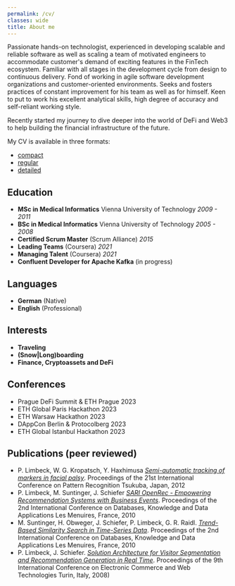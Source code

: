```yaml
---
permalink: /cv/
classes: wide
title: About me
---
```


Passionate hands-on technologist, experienced in developing scalable and reliable software as well as scaling a team of motivated engineers to accommodate customer's demand
of exciting features in the FinTech ecosystem. Familiar with all stages in the development cycle from design to continuous delivery. 
Fond of working in agile software development organizations and customer-oriented environments. 
Seeks and fosters practices of constant improvement for his team as well as for himself. 
Keen to put to work his excellent analytical skills, high degree of accuracy and self-reliant working style.

Recently started my journey to dive deeper into the world of DeFi and Web3 to help building the financial infrastructure of the future.

My CV is available in three formats:

* [compact](https://github.com/phil3k3/philiplimbeck.dev/blob/main/files/Resume.pdf?raw=true)
* [regular](https://github.com/phil3k3/philiplimbeck.dev/blob/main/files/Resume_two_page.pdf?raw=true)
* [detailed](https://github.com/phil3k3/philiplimbeck.dev/blob/main/files/Tech_Overview.pdf?raw=true)

## Education

* **MSc in Medical Informatics** Vienna University of Technology _2009 - 2011_
* **BSc in Medical Informatics** Vienna University of Technology _2005 - 2008_
* **Certified Scrum Master** (Scrum Alliance) _2015_
* **Leading Teams** (Coursera) _2021_
* **Managing Talent** (Coursera) _2021_
* **Confluent Developer for Apache Kafka** (in progress)

## Languages
* **German** (Native)
* **English** (Professional)

## Interests
* **Traveling**
* **(Snow\|Long)boarding**
* **Finance, Cryptoassets and DeFi**

## Conferences
* Prague DeFi Summit & ETH Prague 2023
* ETH Global Paris Hackathon 2023
* ETH Warsaw Hackathon 2023
* DAppCon Berlin & Protocolberg 2023
* ETH Global Istanbul Hackathon 2023

## Publications (peer reviewed)
* P. Limbeck, W. G. Kropatsch, Y. Haxhimusa
_[Semi-automatic tracking of markers in facial palsy](https://publik.tuwien.ac.at/files/PubDat_211667.pdf)_. Proceedings of the 21st International Conference on Pattern Recognition
Tsukuba, Japan, 2012
* P. Limbeck, M. Suntinger, J. Schiefer
_[SARI OpenRec - Empowering Recommendation Systems with Business Events](https://ieeexplore.ieee.org/document/5477138)_. Proceedings of the 2nd International Conference on Databases, Knowledge and Data Applications
Les Menuires, France, 2010
* M. Suntinger, H. Obweger, J. Schiefer, P. Limbeck, G. R. Raidl.
_[Trend-Based Similarity Search in Time-Series Data](https://ieeexplore.ieee.org/document/5477140)_. Proceedings of the 2nd International Conference on Databases, Knowledge and Data Applications
Les Menuires, France, 2010
* P. Limbeck, J. Schiefer.
_[Solution Architecture for Visitor Segmentation and Recommendation Generation in Real Time](https://www.researchgate.net/publication/221017246_Solution_Architecture_for_Visitor_Segmentation_and_Recommendation_Generation_in_Real_Time)_. Proceedings of the 9th International Conference on Electronic Commerce and Web Technologies
Turin, Italy, 2008)

